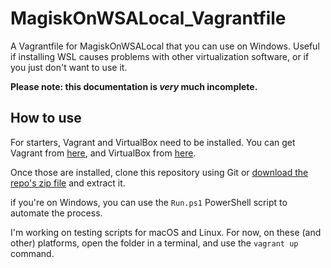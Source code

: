 # MagiskOnWSALocal_Vagrantfile

A Vagrantfile for MagiskOnWSALocal that you can use on Windows. Useful if installing WSL causes problems with other virtualization software, or if you just don't want to use it.

<b>Please note: this documentation is *very* much incomplete.</b>


## How to use
For starters, Vagrant and VirtualBox need to be installed. You can get Vagrant from [here](https://developer.hashicorp.com/vagrant/downloads), and VirtualBox from [here](https://www.virtualbox.org/wiki/Downloads).

Once those are installed, clone this repository using Git or [download the repo's zip file](https://github.com/JosephM101/MagiskOnWSALocal_Vagrantfile/archive/refs/heads/main.zip) and extract it.

if you're on Windows, you can use the `Run.ps1` PowerShell script to automate the process.

I'm working on testing scripts for macOS and Linux. For now, on these (and other) platforms, open the folder in a terminal, and use the `vagrant up` command.